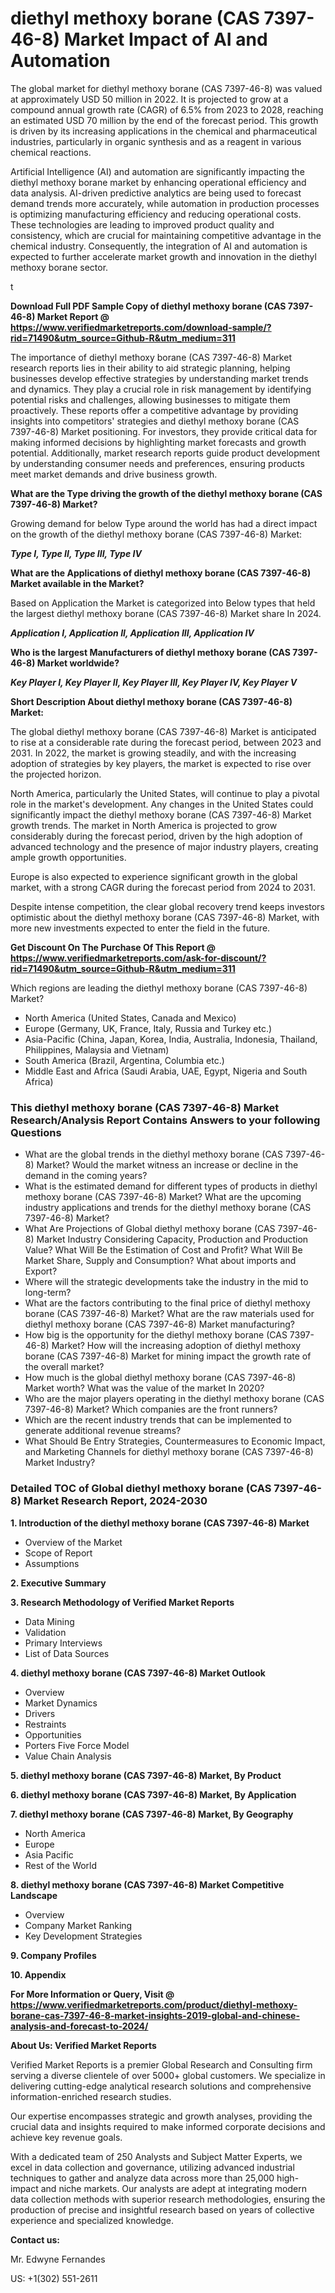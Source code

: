 <meta name="title" content="Global diethyl methoxy borane (CAS 7397-46-8) Market Impact of AI and Automation"><meta name="description" content="The global market for diethyl methoxy borane (CAS 7397-46-8) was valued at approximately USD 50 million in 2022. It is projected to grow at a compound annual growth ra"><meta name="title" content="diethyl methoxy borane (CAS 7397-46-8) Market Size, Share, Scope, Trends, Growth, Opportunities, Analysis, Forecast"><h1>diethyl methoxy borane (CAS 7397-46-8) Market Impact of AI and Automation</h1><p>The global market for diethyl methoxy borane (CAS 7397-46-8) was valued at approximately USD 50 million in 2022. It is projected to grow at a compound annual growth rate (CAGR) of 6.5% from 2023 to 2028, reaching an estimated USD 70 million by the end of the forecast period. This growth is driven by its increasing applications in the chemical and pharmaceutical industries, particularly in organic synthesis and as a reagent in various chemical reactions.</p><p>Artificial Intelligence (AI) and automation are significantly impacting the diethyl methoxy borane market by enhancing operational efficiency and data analysis. AI-driven predictive analytics are being used to forecast demand trends more accurately, while automation in production processes is optimizing manufacturing efficiency and reducing operational costs. These technologies are leading to improved product quality and consistency, which are crucial for maintaining competitive advantage in the chemical industry. Consequently, the integration of AI and automation is expected to further accelerate market growth and innovation in the diethyl methoxy borane sector.</p>t</p><p id="" class=""><strong>Download Full PDF Sample Copy of diethyl methoxy borane (CAS 7397-46-8) Market Report @ <a href="https://www.verifiedmarketreports.com/download-sample/?rid=71490&utm_source=Github-R&utm_medium=311" target="_blank">https://www.verifiedmarketreports.com/download-sample/?rid=71490&utm_source=Github-R&utm_medium=311</a></strong></p><p>The importance of&nbsp;diethyl methoxy borane (CAS 7397-46-8) Market research reports lies in their ability to aid strategic planning, helping businesses develop effective strategies by understanding market trends and dynamics. They play a crucial role in risk management by identifying potential risks and challenges, allowing businesses to mitigate them proactively. These reports offer a competitive advantage by providing insights into competitors' strategies and diethyl methoxy borane (CAS 7397-46-8) Market positioning. For investors, they provide critical data for making informed decisions by highlighting market forecasts and growth potential. Additionally, market research reports guide product development by understanding consumer needs and preferences, ensuring products meet market demands and drive business growth.</p><p><strong>What are the&nbsp;Type driving the growth of the diethyl methoxy borane (CAS 7397-46-8) Market?</strong></p><p id="" class="">Growing demand for below Type around the world has had a direct impact on the growth of the diethyl methoxy borane (CAS 7397-46-8) Market:</p><em><strong>Type I, Type II, Type III, Type IV</strong></em></p><strong>What are the&nbsp;Applications&nbsp;of diethyl methoxy borane (CAS 7397-46-8) Market available in the Market?</strong></p><p id="" class="">Based on Application the Market is categorized into Below types that held the largest diethyl methoxy borane (CAS 7397-46-8) Market share In 2024.</p><em><strong>Application I, Application II, Application III, Application IV</strong></em></p><strong>Who is the largest Manufacturers of diethyl methoxy borane (CAS 7397-46-8) Market worldwide?</strong></p><p><em><strong>Key Player I, Key Player II, Key Player III, Key Player IV, Key Player V</strong></em></p><p id="" class=""><strong>Short Description About diethyl methoxy borane (CAS 7397-46-8) Market:</strong></p><p>The global diethyl methoxy borane (CAS 7397-46-8) Market is anticipated to rise at a considerable rate during the forecast period, between 2023 and 2031. In 2022, the market is growing steadily, and with the increasing adoption of strategies by key players, the market is expected to rise over the projected horizon.</p><p>North America, particularly the United States, will continue to play a pivotal role in the market's development. Any changes in the United States could significantly impact the diethyl methoxy borane (CAS 7397-46-8) Market growth trends. The market in North America is projected to grow considerably during the forecast period, driven by the high adoption of advanced technology and the presence of major industry players, creating ample growth opportunities.</p><p>Europe is also expected to experience significant growth in the global market, with a strong CAGR during the forecast period from 2024 to 2031.</p><p>Despite intense competition, the clear global recovery trend keeps investors optimistic about the diethyl methoxy borane (CAS 7397-46-8) Market, with more new investments expected to enter the field in the future.</p><p id="" class=""><strong>Get Discount On The Purchase Of This Report @ <a href="https://www.verifiedmarketreports.com/ask-for-discount/?rid=71490&utm_source=Github-R&utm_medium=311" target="_blank">https://www.verifiedmarketreports.com/ask-for-discount/?rid=71490&utm_source=Github-R&utm_medium=311</a></strong></p>Which regions are leading the diethyl methoxy borane (CAS 7397-46-8) Market?</p><ul><li>North America (United States, Canada and Mexico)</li><li>Europe (Germany, UK, France, Italy, Russia and Turkey etc.)</li><li>Asia-Pacific (China, Japan, Korea, India, Australia, Indonesia, Thailand, Philippines, Malaysia and Vietnam)</li><li>South America (Brazil, Argentina, Columbia etc.)</li><li>Middle East and Africa (Saudi Arabia, UAE, Egypt, Nigeria and South Africa)</li></ul><h3 id="" class="">This diethyl methoxy borane (CAS 7397-46-8) Market Research/Analysis Report Contains Answers to your following Questions</h3><ul><li>What are the global trends in the diethyl methoxy borane (CAS 7397-46-8) Market? Would the market witness an increase or decline in the demand in the coming years?</li><li>What is the estimated demand for different types of products in diethyl methoxy borane (CAS 7397-46-8) Market? What are the upcoming industry applications and trends for the diethyl methoxy borane (CAS 7397-46-8) Market?</li><li>What Are Projections of Global diethyl methoxy borane (CAS 7397-46-8) Market Industry Considering Capacity, Production and Production Value? What Will Be the Estimation of Cost and Profit? What Will Be Market Share, Supply and Consumption? What about imports and Export?</li><li>Where will the strategic developments take the industry in the mid to long-term?</li><li>What are the factors contributing to the final price of diethyl methoxy borane (CAS 7397-46-8) Market? What are the raw materials used for diethyl methoxy borane (CAS 7397-46-8) Market manufacturing?</li><li>How big is the opportunity for the diethyl methoxy borane (CAS 7397-46-8) Market? How will the increasing adoption of diethyl methoxy borane (CAS 7397-46-8) Market for mining impact the growth rate of the overall market?</li><li>How much is the global diethyl methoxy borane (CAS 7397-46-8) Market worth? What was the value of the market In 2020?</li><li>Who are the major players operating in the diethyl methoxy borane (CAS 7397-46-8) Market? Which companies are the front runners?</li><li>Which are the recent industry trends that can be implemented to generate additional revenue streams?</li><li>What Should Be Entry Strategies, Countermeasures to Economic Impact, and Marketing Channels for diethyl methoxy borane (CAS 7397-46-8) Market Industry?</li></ul><h3 id="" class="">Detailed TOC of Global diethyl methoxy borane (CAS 7397-46-8) Market Research Report, 2024-2030</h3><p id="" class=""><strong>1. Introduction of the diethyl methoxy borane (CAS 7397-46-8) Market</strong></p><ul><li>Overview of the Market</li><li>Scope of Report</li><li>Assumptions</li></ul><p id="" class=""><strong>2. Executive Summary</strong></p><p id="" class=""><strong>3. Research Methodology of Verified Market Reports</strong></p><ul><li>Data Mining</li><li>Validation</li><li>Primary Interviews</li><li>List of Data Sources</li></ul><p id="" class=""><strong>4. diethyl methoxy borane (CAS 7397-46-8) Market Outlook</strong></p><ul><li>Overview</li><li>Market Dynamics</li><li>Drivers</li><li>Restraints</li><li>Opportunities</li><li>Porters Five Force Model</li><li>Value Chain Analysis</li></ul><p id="" class=""><strong>5. diethyl methoxy borane (CAS 7397-46-8) Market, By Product</strong></p><p id="" class=""><strong>6. diethyl methoxy borane (CAS 7397-46-8) Market, By Application</strong></p><p id="" class=""><strong>7. diethyl methoxy borane (CAS 7397-46-8) Market, By Geography</strong></p><ul><li>North America</li><li>Europe</li><li>Asia Pacific</li><li>Rest of the World</li></ul><p id="" class=""><strong>8. diethyl methoxy borane (CAS 7397-46-8) Market Competitive Landscape</strong></p><ul><li>Overview</li><li>Company Market Ranking</li><li>Key Development Strategies</li></ul><p id="" class=""><strong>9. Company Profiles</strong></p><p id="" class=""><strong>10. Appendix</strong></p><p id="" class=""><strong>For More Information or Query, Visit @ <a href="https://www.verifiedmarketreports.com/product/diethyl-methoxy-borane-cas-7397-46-8-market-insights-2019-global-and-chinese-analysis-and-forecast-to-2024/" target="_blank">https://www.verifiedmarketreports.com/product/diethyl-methoxy-borane-cas-7397-46-8-market-insights-2019-global-and-chinese-analysis-and-forecast-to-2024/</a></strong></p><p id="" class=""><strong>About Us: Verified Market Reports</strong></p><p id="" class="">Verified Market Reports is a premier Global Research and Consulting firm serving a diverse clientele of over 5000+ global customers. We specialize in delivering cutting-edge analytical research solutions and comprehensive information-enriched research studies.</p><p id="" class="">Our expertise encompasses strategic and growth analyses, providing the crucial data and insights required to make informed corporate decisions and achieve key revenue goals.</p><p id="" class="">With a dedicated team of 250 Analysts and Subject Matter Experts, we excel in data collection and governance, utilizing advanced industrial techniques to gather and analyze data across more than 25,000 high-impact and niche markets. Our analysts are adept at integrating modern data collection methods with superior research methodologies, ensuring the production of precise and insightful research based on years of collective experience and specialized knowledge.</p><p id="" class=""><strong>Contact us:</strong></p><p id="" class="">Mr. Edwyne Fernandes</p><p id="" class="">US: +1(302) 551-2611</p>